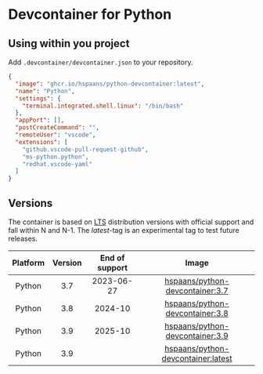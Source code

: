 # Devcontainer for Python

## Using within you project

Add `.devcontainer/devcontainer.json` to your repository.

```json
{
  "image": "ghcr.io/hspaans/python-devcontainer:latest",
  "name": "Python",
  "settings": {
    "terminal.integrated.shell.linux": "/bin/bash"
  },
  "appPort": [],
  "postCreateCommand": "",
  "remoteUser": "vscode",
  "extensions": [
    "github.vscode-pull-request-github",
    "ms-python.python",
    "redhat.vscode-yaml"
  ]
}
```

## Versions

The container is based on [LTS](https://en.wikipedia.org/wiki/Long-term_support) distribution versions with official support and fall within N and N-1. The *latest*-tag is an experimental tag to test future releases.

| Platform | Version | End of support |                              Image                               |
| :------: | :-----: | :------------: | :--------------------------------------------------------------: |
|  Python  |   3.7   |   2023-06-27   |    [hspaans/python-devcontainer:3.7][python-devcontainer:3.7]    |
|  Python  |   3.8   |    2024-10     |    [hspaans/python-devcontainer:3.8][python-devcontainer:3.8]    |
|  Python  |   3.9   |    2025-10     |    [hspaans/python-devcontainer:3.9][python-devcontainer:3.9]    |
|  Python  |   3.9   |                | [hspaans/python-devcontainer:latest][python-devcontainer:latest] |

[python-devcontainer:latest]: ghcr.io/hspaans/python-devcontainer:latest
[python-devcontainer:3.7]: ghcr.io/hspaans/python-devcontainer:3.7
[python-devcontainer:3.8]: ghcr.io/hspaans/python-devcontainer:3.8
[python-devcontainer:3.9]: ghcr.io/hspaans/python-devcontainer:3.9

